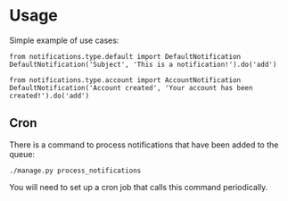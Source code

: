 # Usage
Simple example of use cases:

    from notifications.type.default import DefaultNotification
    DefaultNotification('Subject', 'This is a notification!').do('add')

    from notifications.type.account import AccountNotification
    DefaultNotification('Account created', 'Your account has been created!').do('add')

## Cron
There is a command to process notifications that have been added to the queue:

    ./manage.py process_notifications

You will need to set up a cron job that calls this command periodically.
